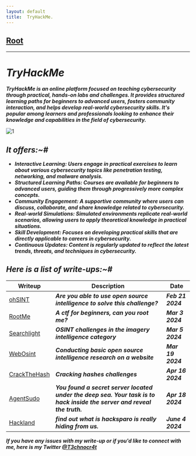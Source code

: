 ```yaml
---
layout: default
title:  TryHackMe.
---
```


<h2 class="menu-header" id="index"><a href="../../index.html">Root</a></h2>
<hr>

# **_TryHackMe_**
**_TryHackMe is an online platform focused on teaching cybersecurity through practical, hands-on labs and challenges. It provides structured learning paths for beginners to advanced users, fosters community interaction, and helps develop real-world cybersecurity skills. It's popular among learners and professionals looking to enhance their knowledge and capabilities in the field of cybersecurity._**

![1](https://github.com/T3chnocr4t/T3chnocr4t.github.io/assets/115868619/0821a60a-3e91-466c-ae31-38b8e8ba500d)

## **_It offers:~#_**

- **_Interactive Learning: Users engage in practical exercises to learn about various cybersecurity topics like penetration testing, networking, and malware analysis._**
- **_Structured Learning Paths: Courses are available for beginners to advanced users, guiding them through progressively more complex concepts._**
- **_Community Engagement: A supportive community where users can discuss, collaborate, and share knowledge related to cybersecurity._**
- **_Real-world Simulations: Simulated environments replicate real-world scenarios, allowing users to apply theoretical knowledge in practical situations._**
- **_Skill Development: Focuses on developing practical skills that are directly applicable to careers in cybersecurity._**
- **_Continuous Updates: Content is regularly updated to reflect the latest trends, threats, and techniques in cybersecurity._**

## **_Here is a list of write-ups:~#_**

| Writeup | Description | Date |
| ------- | ----------- | ---- |
| [ohSINT](https://T3chnocr4t.github.io/CTF/Tryhackme/ohSINT.html) | **_Are you able to use open source intelligence to solve this challenge?_** |  **_Feb 21 2024_** |
| [RootMe](https://T3chnocr4t.github.io/CTF/Tryhackme/RootMe.html) | **_A ctf for beginners, can you root me?_** | **_Mar 3 2024_**  |
| [Searchlight](https://T3chnocr4t.github.io/CTF/Tryhackme/Searchlight.html) | **_OSINT challenges in the imagery intelligence category_** | **_Mar 5 2024_** |
| [WebOsint](https://T3chnocr4t.github.io/CTF/Tryhackme/WebOsint.html) | **_Conducting basic open source intelligence research on a website_** | **_Mar 19 2024_** |
| [CrackTheHash](https://T3chnocr4t.github.io/CTF/Tryhackme/CrackTheHash.html) | **_Cracking hashes challenges_** | **_Apr 16 2024_** |
| [AgentSudo](https://T3chnocr4t.github.io/CTF/Tryhackme/AgentSudo.html) | **_You found a secret server located under the deep sea. Your task is to hack inside the server and reveal the truth._** | **_Apr 18 2024_** |
| [Hackland](https://T3chnocr4t.github.io/CTF/Tryhackme/hackland.html) | **_find out what is hacksparo is really hiding from us._** | **_June 4 2024_** |


**_If you have any issues with my write-up or if you'd like to connect with me, here is my Twitter [@T3chnocr4t](https://twitter.com/T3chnocr4t)_**
